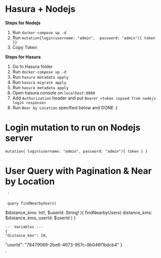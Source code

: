 # Hasura + Nodejs

**Steps for Nodejs**

 1. Run `docker-compose up -d`
 2. Run `mutation{login(username: "admin",  password: "admin"){ token }}`
 3. Copy Token

**Steps for Hasura**

 1. Go to Hasura folder
 2. Run `docker-compose up -d`
 3. Run `hasura metadata apply`
 4. Run `hasura migrate apply`
 5. Run `hasura metadata apply`
 6. Open hasura console on `localhost:8080`
 7. Add `Authorization` header and put `Bearer <token copied from nodejs login response>`
 8. Run `Near by Location` specified below and DONE :)

# Login mutation to run on Nodejs server
  `mutation{
    login(username: "admin", password: "admin"){
        token
    }
  }`

# User Query with Pagination & Near by Location

     `
     
     query findNearbyUsers(
  $distance_kms: Int!,
  $userId: String!
){
  findNearbyUsers(
    distance_kms: $distance_kms,
    userId: $userId
  )
}

    --- Variables ---
    {
	"distance_kms": 10,
  "userId": "78479069-2be6-4673-957c-9b046f1bdcb4"
}


    
    `